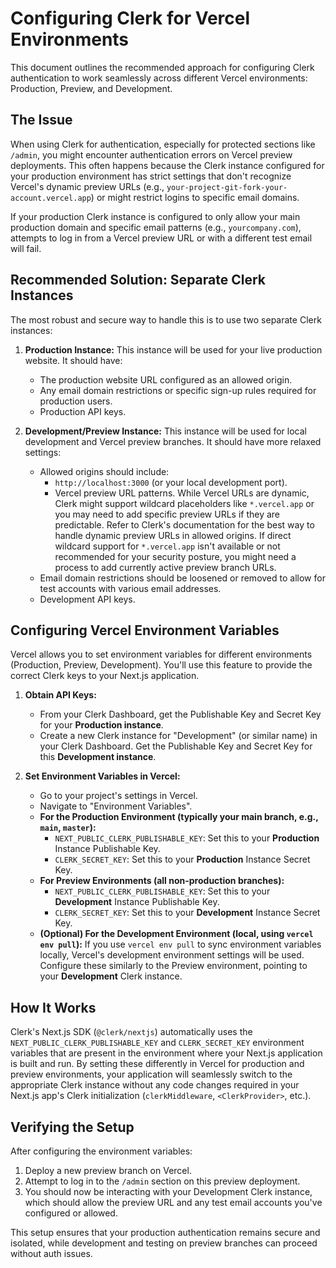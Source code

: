 # Configuring Clerk for Vercel Environments

This document outlines the recommended approach for configuring Clerk authentication to work seamlessly across different Vercel environments: Production, Preview, and Development.

## The Issue

When using Clerk for authentication, especially for protected sections like `/admin`, you might encounter authentication errors on Vercel preview deployments. This often happens because the Clerk instance configured for your production environment has strict settings that don't recognize Vercel's dynamic preview URLs (e.g., `your-project-git-fork-your-account.vercel.app`) or might restrict logins to specific email domains.

If your production Clerk instance is configured to only allow your main production domain and specific email patterns (e.g., `yourcompany.com`), attempts to log in from a Vercel preview URL or with a different test email will fail.

## Recommended Solution: Separate Clerk Instances

The most robust and secure way to handle this is to use two separate Clerk instances:

1.  **Production Instance:** This instance will be used for your live production website. It should have:
    *   The production website URL configured as an allowed origin.
    *   Any email domain restrictions or specific sign-up rules required for production users.
    *   Production API keys.

2.  **Development/Preview Instance:** This instance will be used for local development and Vercel preview branches. It should have more relaxed settings:
    *   Allowed origins should include:
        *   `http://localhost:3000` (or your local development port).
        *   Vercel preview URL patterns. While Vercel URLs are dynamic, Clerk might support wildcard placeholders like `*.vercel.app` or you may need to add specific preview URLs if they are predictable. Refer to Clerk's documentation for the best way to handle dynamic preview URLs in allowed origins. If direct wildcard support for `*.vercel.app` isn't available or not recommended for your security posture, you might need a process to add currently active preview branch URLs.
    *   Email domain restrictions should be loosened or removed to allow for test accounts with various email addresses.
    *   Development API keys.

## Configuring Vercel Environment Variables

Vercel allows you to set environment variables for different environments (Production, Preview, Development). You'll use this feature to provide the correct Clerk keys to your Next.js application.

1.  **Obtain API Keys:**
    *   From your Clerk Dashboard, get the Publishable Key and Secret Key for your **Production instance**.
    *   Create a new Clerk instance for "Development" (or similar name) in your Clerk Dashboard. Get the Publishable Key and Secret Key for this **Development instance**.

2.  **Set Environment Variables in Vercel:**
    *   Go to your project's settings in Vercel.
    *   Navigate to "Environment Variables".
    *   **For the Production Environment (typically your main branch, e.g., `main`, `master`):**
        *   `NEXT_PUBLIC_CLERK_PUBLISHABLE_KEY`: Set this to your **Production** Instance Publishable Key.
        *   `CLERK_SECRET_KEY`: Set this to your **Production** Instance Secret Key.
    *   **For Preview Environments (all non-production branches):**
        *   `NEXT_PUBLIC_CLERK_PUBLISHABLE_KEY`: Set this to your **Development** Instance Publishable Key.
        *   `CLERK_SECRET_KEY`: Set this to your **Development** Instance Secret Key.
    *   **(Optional) For the Development Environment (local, using `vercel env pull`):**
        If you use `vercel env pull` to sync environment variables locally, Vercel's development environment settings will be used. Configure these similarly to the Preview environment, pointing to your **Development** Clerk instance.

## How It Works

Clerk's Next.js SDK (`@clerk/nextjs`) automatically uses the `NEXT_PUBLIC_CLERK_PUBLISHABLE_KEY` and `CLERK_SECRET_KEY` environment variables that are present in the environment where your Next.js application is built and run. By setting these differently in Vercel for production and preview environments, your application will seamlessly switch to the appropriate Clerk instance without any code changes required in your Next.js app's Clerk initialization (`clerkMiddleware`, `<ClerkProvider>`, etc.).

## Verifying the Setup

After configuring the environment variables:

1.  Deploy a new preview branch on Vercel.
2.  Attempt to log in to the `/admin` section on this preview deployment.
3.  You should now be interacting with your Development Clerk instance, which should allow the preview URL and any test email accounts you've configured or allowed.

This setup ensures that your production authentication remains secure and isolated, while development and testing on preview branches can proceed without auth issues.
